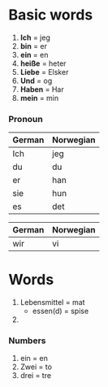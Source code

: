 # Basic words

1. **Ich** = jeg
2. **bin** = er
3. **ein** = en
4. **heiße** = heter
5. **Liebe** = Elsker
6. **Und** = og
7. **Haben** = Har
8. **mein** = min

### Pronoun

| German | Norwegian |
|--------|--------|
| Ich | jeg |
| du | du
| er | han |
| sie | hun |
| es | det |

| German | Norwegian |
| ---------|--------------|
| wir | vi |


# Words

1. Lebensmittel = mat
	- essen(d) = spise
2. 

### Numbers

1. ein = en
2. Zwei = to
3. drei = tre